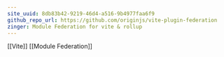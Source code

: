 ```yaml
---
site_uuid: 8db83b42-9219-46d4-a516-9b4977faa6f9
github_repo_url: https://github.com/originjs/vite-plugin-federation
zinger: Module Federation for vite & rollup
---
```

[[Vite]]
[[Module Federation]]
